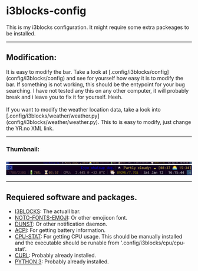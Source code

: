 # i3blocks-config
This is my i3blocks configuration. It might require some extra packeages to be installed.

***
<h2> Modification: </h2>
It is easy to modify the bar. Take a look at [.config/i3blocks/config](config/i3blocks/config) and
see for yourself how easy it is to modify the bar. If something is not working, this should be the 
entypoint for your bug searching. I have not tested any this on any other computer, it will probably break
and i leave you to fix it for yourself. Heeh.
<br/> <br/>
If you want to modify the weather location data, take a look into [.config/i3blocks/weather/weather.py](config/i3blocks/weather/weather.py).
This to is easy to modify, just change the YR.no XML link.

***
<h3>Thumbnail:</h3>

![Thumbnail1](resources/i3blocks-thumbnail-1.png) 
<br/>
![Thumbnail2](resources/i3blocks-thumbnail-2.png)
***

<h2>Requiered software and packages.</h2>

* [I3BLOCKS](https://www.archlinux.org/packages/community/x86_64/i3blocks/): The actuall bar.
* [NOTO-FONTS-EMOJI](https://www.archlinux.org/packages/extra/any/noto-fonts-emoji/): Or other emojicon font.
* [DUNST](https://www.archlinux.org/packages/community/x86_64/dunst/): Or other notification daemon.
* [ACPI](https://www.archlinux.org/packages/community/x86_64/acpi/): For getting battery information.
* [CPU-STAT](https://github.com/vivaladav/cpu-stat): For getting CPU usage. This should be manually installed and the executable should be runable from '.config/i3blocks/cpu/cpu-stat'.
* [CURL](https://www.archlinux.org/packages/core/x86_64/curl/): Probably already installed.
* [PYTHON 3](https://www.archlinux.org/packages/extra/x86_64/python/): Probably already installed.
